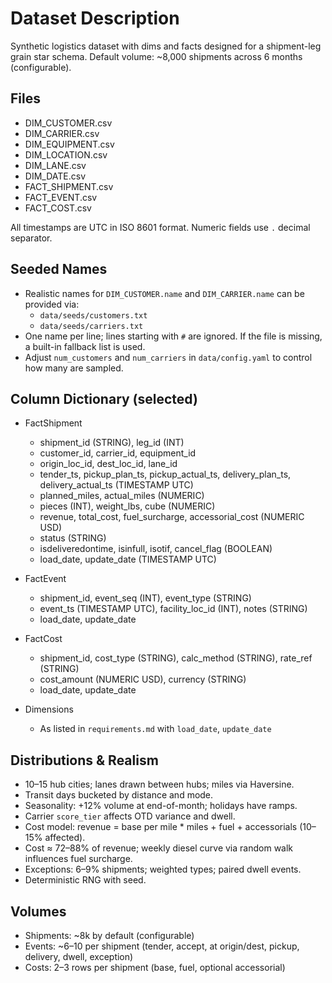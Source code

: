 # Dataset Description

Synthetic logistics dataset with dims and facts designed for a shipment-leg grain star schema. Default volume: ~8,000 shipments across 6 months (configurable).

## Files

- DIM_CUSTOMER.csv
- DIM_CARRIER.csv
- DIM_EQUIPMENT.csv
- DIM_LOCATION.csv
- DIM_LANE.csv
- DIM_DATE.csv
- FACT_SHIPMENT.csv
- FACT_EVENT.csv
- FACT_COST.csv

All timestamps are UTC in ISO 8601 format. Numeric fields use `.` decimal separator.

## Seeded Names

- Realistic names for `DIM_CUSTOMER.name` and `DIM_CARRIER.name` can be provided via:
  - `data/seeds/customers.txt`
  - `data/seeds/carriers.txt`
- One name per line; lines starting with `#` are ignored. If the file is missing, a built-in fallback list is used.
- Adjust `num_customers` and `num_carriers` in `data/config.yaml` to control how many are sampled.

## Column Dictionary (selected)

- FactShipment
  - shipment_id (STRING), leg_id (INT)
  - customer_id, carrier_id, equipment_id
  - origin_loc_id, dest_loc_id, lane_id
  - tender_ts, pickup_plan_ts, pickup_actual_ts, delivery_plan_ts, delivery_actual_ts (TIMESTAMP UTC)
  - planned_miles, actual_miles (NUMERIC)
  - pieces (INT), weight_lbs, cube (NUMERIC)
  - revenue, total_cost, fuel_surcharge, accessorial_cost (NUMERIC USD)
  - status (STRING)
  - isdeliveredontime, isinfull, isotif, cancel_flag (BOOLEAN)
  - load_date, update_date (TIMESTAMP UTC)

- FactEvent
  - shipment_id, event_seq (INT), event_type (STRING)
  - event_ts (TIMESTAMP UTC), facility_loc_id (INT), notes (STRING)
  - load_date, update_date

- FactCost
  - shipment_id, cost_type (STRING), calc_method (STRING), rate_ref (STRING)
  - cost_amount (NUMERIC USD), currency (STRING)
  - load_date, update_date

- Dimensions
  - As listed in `requirements.md` with `load_date`, `update_date`

## Distributions & Realism

- 10–15 hub cities; lanes drawn between hubs; miles via Haversine.
- Transit days bucketed by distance and mode.
- Seasonality: +12% volume at end-of-month; holidays have ramps.
- Carrier `score_tier` affects OTD variance and dwell.
- Cost model: revenue = base per mile * miles + fuel + accessorials (10–15% affected).
- Cost ≈ 72–88% of revenue; weekly diesel curve via random walk influences fuel surcharge.
- Exceptions: 6–9% shipments; weighted types; paired dwell events.
- Deterministic RNG with seed.

## Volumes

- Shipments: ~8k by default (configurable)
- Events: ~6–10 per shipment (tender, accept, at origin/dest, pickup, delivery, dwell, exception)
- Costs: 2–3 rows per shipment (base, fuel, optional accessorial)
